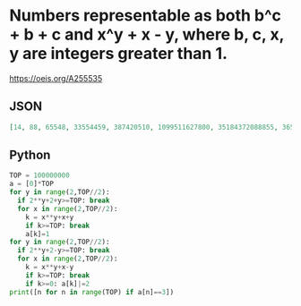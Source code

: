 # Numbers representable as both b^c \+ b \+ c and x^y \+ x \- y, where b, c, x, y are integers greater than 1\.
https://oeis.org/A255535
## JSON
```JSON
[14, 88, 65548, 33554459, 387420510, 1099511627800, 35184372088855, 3656158440063002, 459986536544739960976836]
```
## Python
```Python
TOP = 100000000
a = [0]*TOP
for y in range(2,TOP//2):
  if 2**y+2+y>=TOP: break
  for x in range(2,TOP//2):
    k = x**y+x+y
    if k>=TOP: break
    a[k]=1
for y in range(2,TOP//2):
  if 2**y+2-y>=TOP: break
  for x in range(2,TOP//2):
    k = x**y+x-y
    if k>=TOP: break
    if k>=0: a[k]|=2
print([n for n in range(TOP) if a[n]==3])
```
